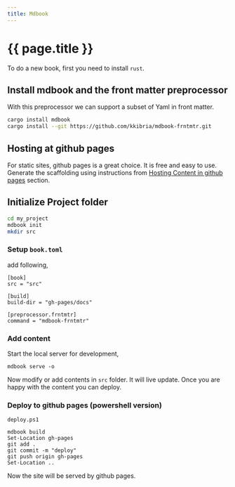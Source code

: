 ```yaml
---
title: Mdbook
---
```


# {{ page.title }}

To do a new book, first you need to install `rust`.
## Install mdbook and the front matter preprocessor
With this preprocessor we can support a subset of Yaml in front matter.

```bash
cargo install mdbook
cargo install --git https://github.com/kkibria/mdbook-frntmtr.git
```

## Hosting at github pages
For static sites, github pages is a great choice. It is free and easy to use.
Generate the scaffolding using instructions from [Hosting Content in github pages](text-content.md#hosting-content-in-github-pages) section.

## Initialize Project folder
```bash
cd my_project
mdbook init
mkdir src
```
### Setup `book.toml`
add following,
```
[book]
src = "src"

[build]
build-dir = "gh-pages/docs"

[preprocessor.frntmtr]
command = "mdbook-frntmtr"
```

### Add content
Start the local server for development,
```
mdbook serve -o
```
Now modify or add contents in `src` folder. It will live update. Once you are happy with the
content you can deploy.

### Deploy to github pages (powershell version)
`deploy.ps1`
```
mdbook build
Set-Location gh-pages
git add .
git commit -m "deploy"
git push origin gh-pages
Set-Location ..
```

Now the site will be served by github pages.

